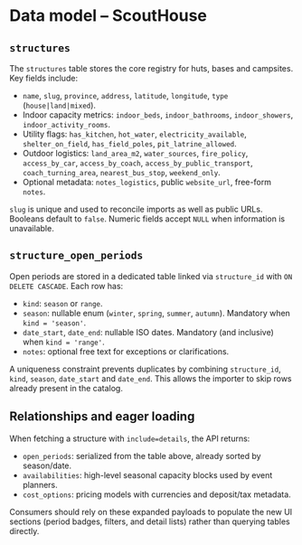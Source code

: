 # Data model – ScoutHouse

## `structures`

The `structures` table stores the core registry for huts, bases and campsites. Key fields include:

- `name`, `slug`, `province`, `address`, `latitude`, `longitude`, `type` (`house|land|mixed`).
- Indoor capacity metrics: `indoor_beds`, `indoor_bathrooms`, `indoor_showers`, `indoor_activity_rooms`.
- Utility flags: `has_kitchen`, `hot_water`, `electricity_available`, `shelter_on_field`, `has_field_poles`, `pit_latrine_allowed`.
- Outdoor logistics: `land_area_m2`, `water_sources`, `fire_policy`, `access_by_car`, `access_by_coach`, `access_by_public_transport`, `coach_turning_area`, `nearest_bus_stop`, `weekend_only`.
- Optional metadata: `notes_logistics`, public `website_url`, free-form `notes`.

`slug` is unique and used to reconcile imports as well as public URLs. Booleans default to `false`. Numeric fields accept `NULL` when information is unavailable.

## `structure_open_periods`

Open periods are stored in a dedicated table linked via `structure_id` with `ON DELETE CASCADE`. Each row has:

- `kind`: `season` or `range`.
- `season`: nullable enum (`winter`, `spring`, `summer`, `autumn`). Mandatory when `kind = 'season'`.
- `date_start`, `date_end`: nullable ISO dates. Mandatory (and inclusive) when `kind = 'range'`.
- `notes`: optional free text for exceptions or clarifications.

A uniqueness constraint prevents duplicates by combining `structure_id`, `kind`, `season`, `date_start` and `date_end`. This allows the importer to skip rows already present in the catalog.

## Relationships and eager loading

When fetching a structure with `include=details`, the API returns:

- `open_periods`: serialized from the table above, already sorted by season/date.
- `availabilities`: high-level seasonal capacity blocks used by event planners.
- `cost_options`: pricing models with currencies and deposit/tax metadata.

Consumers should rely on these expanded payloads to populate the new UI sections (period badges, filters, and detail lists) rather than querying tables directly.
